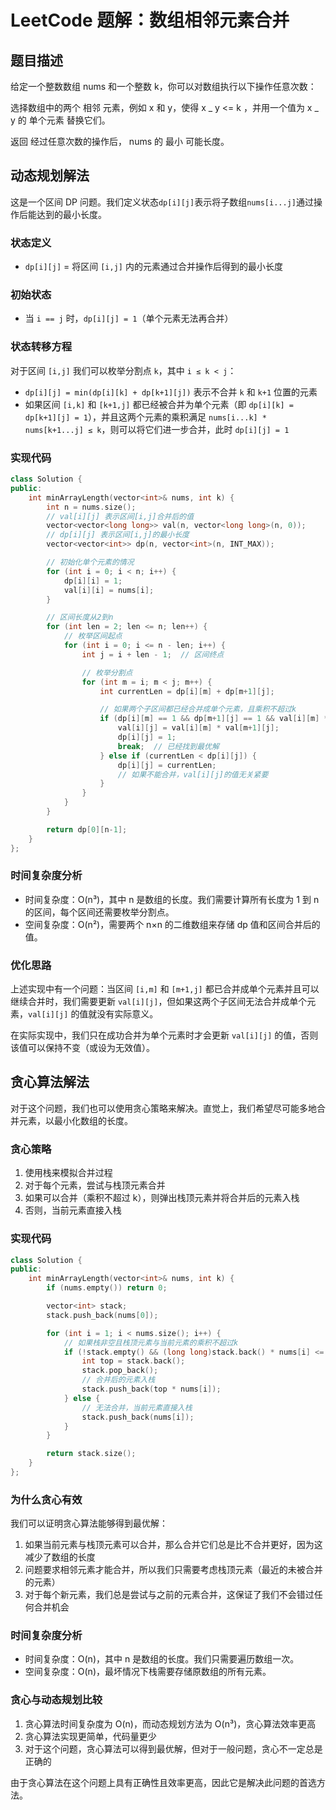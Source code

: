 # LeetCode 题解：数组相邻元素合并

## 题目描述

给定一个整数数组 nums 和一个整数 k，你可以对数组执行以下操作任意次数：

选择数组中的两个 相邻 元素，例如 x 和 y，使得 x _ y <= k ，并用一个值为 x _ y 的 单个元素 替换它们。

返回 经过任意次数的操作后， nums 的 最小 可能长度。

## 动态规划解法

这是一个区间 DP 问题。我们定义状态`dp[i][j]`表示将子数组`nums[i...j]`通过操作后能达到的最小长度。

### 状态定义

- `dp[i][j]` = 将区间 `[i,j]` 内的元素通过合并操作后得到的最小长度

### 初始状态

- 当 `i == j` 时，`dp[i][j] = 1`（单个元素无法再合并）

### 状态转移方程

对于区间 `[i,j]` 我们可以枚举分割点 `k`，其中 `i ≤ k < j`：

- `dp[i][j] = min(dp[i][k] + dp[k+1][j])` 表示不合并 `k` 和 `k+1` 位置的元素
- 如果区间 `[i,k]` 和 `[k+1,j]` 都已经被合并为单个元素（即 `dp[i][k] = dp[k+1][j] = 1`），并且这两个元素的乘积满足 `nums[i...k] * nums[k+1...j] ≤ k`，则可以将它们进一步合并，此时 `dp[i][j] = 1`

### 实现代码

```cpp
class Solution {
public:
    int minArrayLength(vector<int>& nums, int k) {
        int n = nums.size();
        // val[i][j] 表示区间[i,j]合并后的值
        vector<vector<long long>> val(n, vector<long long>(n, 0));
        // dp[i][j] 表示区间[i,j]的最小长度
        vector<vector<int>> dp(n, vector<int>(n, INT_MAX));

        // 初始化单个元素的情况
        for (int i = 0; i < n; i++) {
            dp[i][i] = 1;
            val[i][i] = nums[i];
        }

        // 区间长度从2到n
        for (int len = 2; len <= n; len++) {
            // 枚举区间起点
            for (int i = 0; i <= n - len; i++) {
                int j = i + len - 1;  // 区间终点

                // 枚举分割点
                for (int m = i; m < j; m++) {
                    int currentLen = dp[i][m] + dp[m+1][j];

                    // 如果两个子区间都已经合并成单个元素，且乘积不超过k
                    if (dp[i][m] == 1 && dp[m+1][j] == 1 && val[i][m] * val[m+1][j] <= k) {
                        val[i][j] = val[i][m] * val[m+1][j];
                        dp[i][j] = 1;
                        break;  // 已经找到最优解
                    } else if (currentLen < dp[i][j]) {
                        dp[i][j] = currentLen;
                        // 如果不能合并，val[i][j]的值无关紧要
                    }
                }
            }
        }

        return dp[0][n-1];
    }
};
```

### 时间复杂度分析

- 时间复杂度：O(n³)，其中 n 是数组的长度。我们需要计算所有长度为 1 到 n 的区间，每个区间还需要枚举分割点。
- 空间复杂度：O(n²)，需要两个 n×n 的二维数组来存储 dp 值和区间合并后的值。

### 优化思路

上述实现中有一个问题：当区间 `[i,m]` 和 `[m+1,j]` 都已合并成单个元素并且可以继续合并时，我们需要更新 `val[i][j]`，但如果这两个子区间无法合并成单个元素，`val[i][j]` 的值就没有实际意义。

在实际实现中，我们只在成功合并为单个元素时才会更新 `val[i][j]` 的值，否则该值可以保持不变（或设为无效值）。

## 贪心算法解法

对于这个问题，我们也可以使用贪心策略来解决。直觉上，我们希望尽可能多地合并元素，以最小化数组的长度。

### 贪心策略

1. 使用栈来模拟合并过程
2. 对于每个元素，尝试与栈顶元素合并
3. 如果可以合并（乘积不超过 k），则弹出栈顶元素并将合并后的元素入栈
4. 否则，当前元素直接入栈

### 实现代码

```cpp
class Solution {
public:
    int minArrayLength(vector<int>& nums, int k) {
        if (nums.empty()) return 0;

        vector<int> stack;
        stack.push_back(nums[0]);

        for (int i = 1; i < nums.size(); i++) {
            // 如果栈非空且栈顶元素与当前元素的乘积不超过k
            if (!stack.empty() && (long long)stack.back() * nums[i] <= k) {
                int top = stack.back();
                stack.pop_back();
                // 合并后的元素入栈
                stack.push_back(top * nums[i]);
            } else {
                // 无法合并，当前元素直接入栈
                stack.push_back(nums[i]);
            }
        }

        return stack.size();
    }
};
```

### 为什么贪心有效

我们可以证明贪心算法能够得到最优解：

1. 如果当前元素与栈顶元素可以合并，那么合并它们总是比不合并更好，因为这减少了数组的长度
2. 问题要求相邻元素才能合并，所以我们只需要考虑栈顶元素（最近的未被合并的元素）
3. 对于每个新元素，我们总是尝试与之前的元素合并，这保证了我们不会错过任何合并机会

### 时间复杂度分析

- 时间复杂度：O(n)，其中 n 是数组的长度。我们只需要遍历数组一次。
- 空间复杂度：O(n)，最坏情况下栈需要存储原数组的所有元素。

### 贪心与动态规划比较

1. 贪心算法时间复杂度为 O(n)，而动态规划方法为 O(n³)，贪心算法效率更高
2. 贪心算法实现更简单，代码量更少
3. 对于这个问题，贪心算法可以得到最优解，但对于一般问题，贪心不一定总是正确的

由于贪心算法在这个问题上具有正确性且效率更高，因此它是解决此问题的首选方法。
